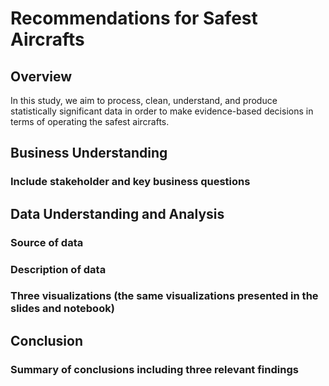 # Recommendations for Safest Aircrafts 

## Overview

In this study, we aim to process, clean, understand, and produce statistically significant data in order to make evidence-based decisions in terms of operating the safest aircrafts.

## Business Understanding
### Include stakeholder and key business questions
## Data Understanding and Analysis
### Source of data
### Description of data
### Three visualizations (the same visualizations presented in the slides and notebook)
## Conclusion
### Summary of conclusions including three relevant findings

